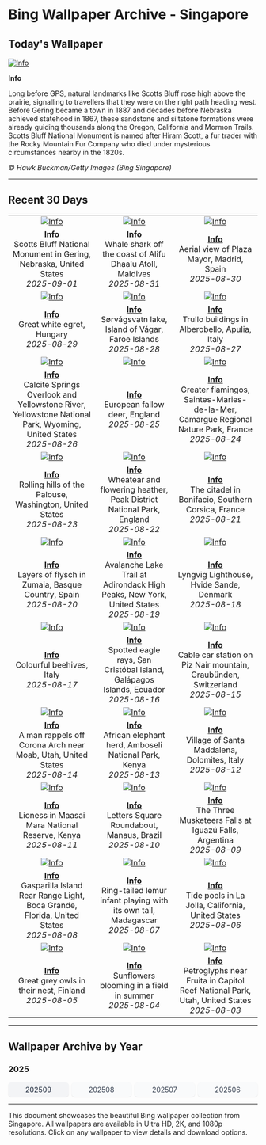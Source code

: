 # Bing Wallpaper Archive - Singapore

## Today's Wallpaper

[![Info](https://www.bing.com/th?id=OHR.ScottsBluff_ROW7379733057_UHD.jpg&pid=hp&w=2560)](https://bing.codexun.com/sg/detail/20250901)

**Info**

Long before GPS, natural landmarks like Scotts Bluff rose high above the prairie, signalling to travellers that they were on the right path heading west. Before Gering became a town in 1887 and decades before Nebraska achieved statehood in 1867, these sandstone and siltstone formations were already guiding thousands along the Oregon, California and Mormon Trails. Scotts Bluff National Monument is named after Hiram Scott, a fur trader with the Rocky Mountain Fur Company who died under mysterious circumstances nearby in the 1820s.

*© Hawk Buckman/Getty Images (Bing Singapore)*

---

## Recent 30 Days

| | | |
|:---:|:---:|:---:|
| [![Info](https://www.bing.com/th?id=OHR.ScottsBluff_ROW7379733057_UHD.jpg&pid=hp&w=2560)](https://bing.codexun.com/sg/detail/20250901) | [![Info](https://www.bing.com/th?id=OHR.MaldivesWhaleShark_ROW7272953722_UHD.jpg&pid=hp&w=2560)](https://bing.codexun.com/sg/detail/20250831) | [![Info](https://www.bing.com/th?id=OHR.PlazaMayor_ROW7184279069_UHD.jpg&pid=hp&w=2560)](https://bing.codexun.com/sg/detail/20250830) | 
| **[Info](https://bing.codexun.com/sg/detail/20250901)**<br>Scotts Bluff National Monument in Gering, Nebraska, United States<br>*2025-09-01* | **[Info](https://bing.codexun.com/sg/detail/20250831)**<br>Whale shark off the coast of Alifu Dhaalu Atoll, Maldives<br>*2025-08-31* | **[Info](https://bing.codexun.com/sg/detail/20250830)**<br>Aerial view of Plaza Mayor, Madrid, Spain<br>*2025-08-30* | 
| [![Info](https://www.bing.com/th?id=OHR.WhiteEgret_ROW7082373076_UHD.jpg&pid=hp&w=2560)](https://bing.codexun.com/sg/detail/20250829) | [![Info](https://www.bing.com/th?id=OHR.FaroeLake_ROW6981036463_UHD.jpg&pid=hp&w=2560)](https://bing.codexun.com/sg/detail/20250828) | [![Info](https://www.bing.com/th?id=OHR.TrulliHouses_ROW6850250684_UHD.jpg&pid=hp&w=2560)](https://bing.codexun.com/sg/detail/20250827) | 
| **[Info](https://bing.codexun.com/sg/detail/20250829)**<br>Great white egret, Hungary<br>*2025-08-29* | **[Info](https://bing.codexun.com/sg/detail/20250828)**<br>Sørvágsvatn lake, Island of Vágar, Faroe Islands<br>*2025-08-28* | **[Info](https://bing.codexun.com/sg/detail/20250827)**<br>Trullo buildings in Alberobello, Apulia, Italy<br>*2025-08-27* | 
| [![Info](https://www.bing.com/th?id=OHR.YellowstoneRiver_ROW6734170781_UHD.jpg&pid=hp&w=2560)](https://bing.codexun.com/sg/detail/20250826) | [![Info](https://www.bing.com/th?id=OHR.CervusDama_ROW6529475019_UHD.jpg&pid=hp&w=2560)](https://bing.codexun.com/sg/detail/20250825) | [![Info](https://www.bing.com/th?id=OHR.Flamingos_ROW6320249671_UHD.jpg&pid=hp&w=2560)](https://bing.codexun.com/sg/detail/20250824) | 
| **[Info](https://bing.codexun.com/sg/detail/20250826)**<br>Calcite Springs Overlook and Yellowstone River, Yellowstone National Park, Wyoming, United States<br>*2025-08-26* | **[Info](https://bing.codexun.com/sg/detail/20250825)**<br>European fallow deer, England<br>*2025-08-25* | **[Info](https://bing.codexun.com/sg/detail/20250824)**<br>Greater flamingos, Saintes-Maries-de-la-Mer, Camargue Regional Nature Park, France<br>*2025-08-24* | 
| [![Info](https://www.bing.com/th?id=OHR.PalouseWA_ROW5952867460_UHD.jpg&pid=hp&w=2560)](https://bing.codexun.com/sg/detail/20250823) | [![Info](https://www.bing.com/th?id=OHR.WheatearBird_ROW5756773054_UHD.jpg&pid=hp&w=2560)](https://bing.codexun.com/sg/detail/20250822) | [![Info](https://www.bing.com/th?id=OHR.CitadelBonifacio_ROW5645693651_UHD.jpg&pid=hp&w=2560)](https://bing.codexun.com/sg/detail/20250821) | 
| **[Info](https://bing.codexun.com/sg/detail/20250823)**<br>Rolling hills of the Palouse, Washington, United States<br>*2025-08-23* | **[Info](https://bing.codexun.com/sg/detail/20250822)**<br>Wheatear and flowering heather, Peak District National Park, England<br>*2025-08-22* | **[Info](https://bing.codexun.com/sg/detail/20250821)**<br>The citadel in Bonifacio, Southern Corsica, France<br>*2025-08-21* | 
| [![Info](https://www.bing.com/th?id=OHR.GipuzcoaSummer_ROW5551089786_UHD.jpg&pid=hp&w=2560)](https://bing.codexun.com/sg/detail/20250820) | [![Info](https://www.bing.com/th?id=OHR.AvalancheLake_ROW5439773268_UHD.jpg&pid=hp&w=2560)](https://bing.codexun.com/sg/detail/20250819) | [![Info](https://www.bing.com/th?id=OHR.LyngvigLighthouse_ROW5324860565_UHD.jpg&pid=hp&w=2560)](https://bing.codexun.com/sg/detail/20250818) | 
| **[Info](https://bing.codexun.com/sg/detail/20250820)**<br>Layers of flysch in Zumaia, Basque Country, Spain<br>*2025-08-20* | **[Info](https://bing.codexun.com/sg/detail/20250819)**<br>Avalanche Lake Trail at Adirondack High Peaks, New York, United States<br>*2025-08-19* | **[Info](https://bing.codexun.com/sg/detail/20250818)**<br>Lyngvig Lighthouse, Hvide Sande, Denmark<br>*2025-08-18* | 
| [![Info](https://www.bing.com/th?id=OHR.ColorfulBeehives_ROW5187644040_UHD.jpg&pid=hp&w=2560)](https://bing.codexun.com/sg/detail/20250817) | [![Info](https://www.bing.com/th?id=OHR.SpottedEagleRay_ROW5085410852_UHD.jpg&pid=hp&w=2560)](https://bing.codexun.com/sg/detail/20250816) | [![Info](https://www.bing.com/th?id=OHR.PizNairPeak_ROW4951213904_UHD.jpg&pid=hp&w=2560)](https://bing.codexun.com/sg/detail/20250815) | 
| **[Info](https://bing.codexun.com/sg/detail/20250817)**<br>Colourful beehives, Italy<br>*2025-08-17* | **[Info](https://bing.codexun.com/sg/detail/20250816)**<br>Spotted eagle rays, San Cristóbal Island, Galápagos Islands, Ecuador<br>*2025-08-16* | **[Info](https://bing.codexun.com/sg/detail/20250815)**<br>Cable car station on Piz Nair mountain, Graubünden, Switzerland<br>*2025-08-15* | 
| [![Info](https://www.bing.com/th?id=OHR.CoronaArch_ROW4754489590_UHD.jpg&pid=hp&w=2560)](https://bing.codexun.com/sg/detail/20250814) | [![Info](https://www.bing.com/th?id=OHR.KenyaElephants_ROW4632844635_UHD.jpg&pid=hp&w=2560)](https://bing.codexun.com/sg/detail/20250813) | [![Info](https://www.bing.com/th?id=OHR.SantaMaddalena_ROW4509037757_UHD.jpg&pid=hp&w=2560)](https://bing.codexun.com/sg/detail/20250812) | 
| **[Info](https://bing.codexun.com/sg/detail/20250814)**<br>A man rappels off Corona Arch near Moab, Utah, United States<br>*2025-08-14* | **[Info](https://bing.codexun.com/sg/detail/20250813)**<br>African elephant herd, Amboseli National Park, Kenya<br>*2025-08-13* | **[Info](https://bing.codexun.com/sg/detail/20250812)**<br>Village of Santa Maddalena, Dolomites, Italy<br>*2025-08-12* | 
| [![Info](https://www.bing.com/th?id=OHR.LionessKenya_ROW4235545619_UHD.jpg&pid=hp&w=2560)](https://bing.codexun.com/sg/detail/20250811) | [![Info](https://www.bing.com/th?id=OHR.RotatoriaLetras_ROW3601160329_UHD.jpg&pid=hp&w=2560)](https://bing.codexun.com/sg/detail/20250810) | [![Info](https://www.bing.com/th?id=OHR.IguazuArgentina_ROW3437451352_UHD.jpg&pid=hp&w=2560)](https://bing.codexun.com/sg/detail/20250809) | 
| **[Info](https://bing.codexun.com/sg/detail/20250811)**<br>Lioness in Maasai Mara National Reserve, Kenya<br>*2025-08-11* | **[Info](https://bing.codexun.com/sg/detail/20250810)**<br>Letters Square Roundabout, Manaus, Brazil<br>*2025-08-10* | **[Info](https://bing.codexun.com/sg/detail/20250809)**<br>The Three Musketeers Falls at Iguazú Falls, Argentina<br>*2025-08-09* | 
| [![Info](https://www.bing.com/th?id=OHR.GasparillaLight_ROW6062509878_UHD.jpg&pid=hp&w=2560)](https://bing.codexun.com/sg/detail/20250808) | [![Info](https://www.bing.com/th?id=OHR.BabyLemur_ROW5956965002_UHD.jpg&pid=hp&w=2560)](https://bing.codexun.com/sg/detail/20250807) | [![Info](https://www.bing.com/th?id=OHR.CaliforniaTidepool_ROW5850471362_UHD.jpg&pid=hp&w=2560)](https://bing.codexun.com/sg/detail/20250806) | 
| **[Info](https://bing.codexun.com/sg/detail/20250808)**<br>Gasparilla Island Rear Range Light, Boca Grande, Florida, United States<br>*2025-08-08* | **[Info](https://bing.codexun.com/sg/detail/20250807)**<br>Ring-tailed lemur infant playing with its own tail, Madagascar<br>*2025-08-07* | **[Info](https://bing.codexun.com/sg/detail/20250806)**<br>Tide pools in La Jolla, California, United States<br>*2025-08-06* | 
| [![Info](https://www.bing.com/th?id=OHR.LaplandOwl_ROW5757623428_UHD.jpg&pid=hp&w=2560)](https://bing.codexun.com/sg/detail/20250805) | [![Info](https://www.bing.com/th?id=OHR.HappySunflower_ROW5658655277_UHD.jpg&pid=hp&w=2560)](https://bing.codexun.com/sg/detail/20250804) | [![Info](https://www.bing.com/th?id=OHR.FruitaPetroglyphs_ROW5543812447_UHD.jpg&pid=hp&w=2560)](https://bing.codexun.com/sg/detail/20250803) | 
| **[Info](https://bing.codexun.com/sg/detail/20250805)**<br>Great grey owls in their nest, Finland<br>*2025-08-05* | **[Info](https://bing.codexun.com/sg/detail/20250804)**<br>Sunflowers blooming in a field in summer<br>*2025-08-04* | **[Info](https://bing.codexun.com/sg/detail/20250803)**<br>Petroglyphs near Fruita in Capitol Reef National Park, Utah, United States<br>*2025-08-03* | 


---

## Wallpaper Archive by Year

### 2025
<div style="display: grid; grid-template-columns: repeat(auto-fit, minmax(80px, 1fr)); gap: 6px; margin: 12px 0;">
<a href="https://bing.codexun.com/sg/archive/202509" style="padding: 6px 12px; font-size: 14px; border-radius: 6px; box-shadow: 0 1px 2px rgba(0,0,0,0.1); background-color: #f3f4f6; color: #374151; text-decoration: none; text-align: center; transition: background-color 0.2s ease; font-weight: 500;">202509</a>
<a href="https://bing.codexun.com/sg/archive/202508" style="padding: 6px 12px; font-size: 14px; border-radius: 6px; box-shadow: 0 1px 2px rgba(0,0,0,0.1); background-color: #f9fafb; color: #374151; text-decoration: none; text-align: center; transition: background-color 0.2s ease;">202508</a>
<a href="https://bing.codexun.com/sg/archive/202507" style="padding: 6px 12px; font-size: 14px; border-radius: 6px; box-shadow: 0 1px 2px rgba(0,0,0,0.1); background-color: #f9fafb; color: #374151; text-decoration: none; text-align: center; transition: background-color 0.2s ease;">202507</a>
<a href="https://bing.codexun.com/sg/archive/202506" style="padding: 6px 12px; font-size: 14px; border-radius: 6px; box-shadow: 0 1px 2px rgba(0,0,0,0.1); background-color: #f9fafb; color: #374151; text-decoration: none; text-align: center; transition: background-color 0.2s ease;">202506</a>
</div>



---

This document showcases the beautiful Bing wallpaper collection from Singapore. All wallpapers are available in Ultra HD, 2K, and 1080p resolutions. Click on any wallpaper to view details and download options.
